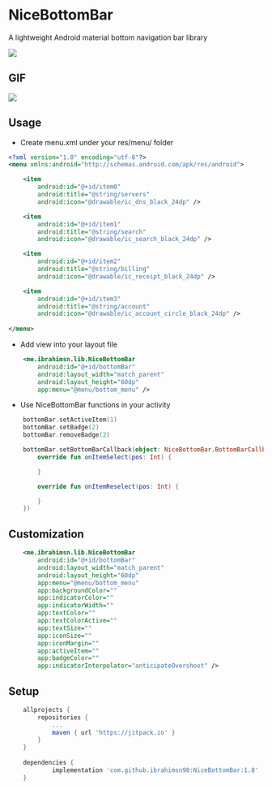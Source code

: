 
# NiceBottomBar
A lightweight Android material bottom navigation bar library

[![](https://jitpack.io/v/ibrahimsn98/NiceBottomBar.svg)](https://jitpack.io/#ibrahimsn98/NiceBottomBar)

##  GIF
<img src="https://github.com/ibrahimsn98/NiceBottomBar/blob/master/art/gif.gif?raw=true"/>

## Usage
-    Create menu.xml under your res/menu/ folder
```xml
<?xml version="1.0" encoding="utf-8"?>
<menu xmlns:android="http://schemas.android.com/apk/res/android">

	<item
		android:id="@+id/item0"
		android:title="@string/servers"
		android:icon="@drawable/ic_dns_black_24dp" />

	<item
		android:id="@+id/item1"
		android:title="@string/search"
		android:icon="@drawable/ic_search_black_24dp" />

	<item
		android:id="@+id/item2"
		android:title="@string/billing"
		android:icon="@drawable/ic_receipt_black_24dp" />

	<item
		android:id="@+id/item3"
		android:title="@string/account"
		android:icon="@drawable/ic_account_circle_black_24dp" />
    
</menu>
```
- Add view into your layout file
```xml
	<me.ibrahimsn.lib.NiceBottomBar
		android:id="@+id/bottomBar"
		android:layout_width="match_parent"
		android:layout_height="60dp"
		app:menu="@menu/bottom_menu" />
```
- Use NiceBottomBar functions in your activity
```kotlin
	bottomBar.setActiveItem(1)
	bottomBar.setBadge(2)
	bottomBar.removeBadge(2)

	bottomBar.setBottomBarCallback(object: NiceBottomBar.BottomBarCallback {
		override fun onItemSelect(pos: Int) {

		}

		override fun onItemReselect(pos: Int) {

		}
	})
```

## Customization
```xml
	<me.ibrahimsn.lib.NiceBottomBar
		android:id="@+id/bottomBar"
		android:layout_width="match_parent"
		android:layout_height="60dp"
		app:menu="@menu/bottom_menu"
		app:backgroundColor=""
		app:indicatorColor=""
		app:indicatorWidth=""
		app:textColor=""
		app:textColorActive=""
		app:textSize=""
		app:iconSize=""
		app:iconMargin=""
		app:activeItem=""
		app:badgeColor=""
		app:indicatorInterpolator="anticipateOvershoot" />
```
## Setup
```gradle
	allprojects {
		repositories {
			...
			maven { url 'https://jitpack.io' }
		}
	}
	
	dependencies {
	        implementation 'com.github.ibrahimsn98:NiceBottomBar:1.8'
	}
```
